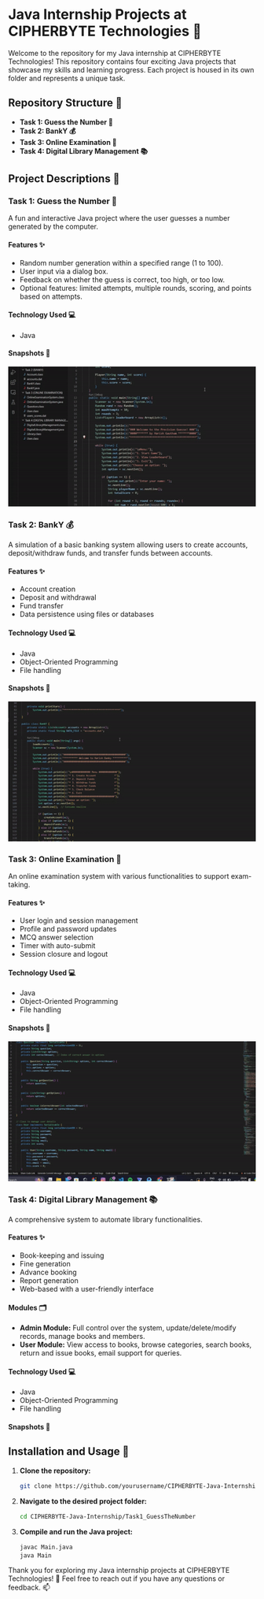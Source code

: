 # Java Internship Projects at CIPHERBYTE Technologies 🚀

Welcome to the repository for my Java internship at CIPHERBYTE Technologies! This repository contains four exciting Java projects that showcase my skills and learning progress. Each project is housed in its own folder and represents a unique task.

## Repository Structure 📂

- **Task 1: Guess the Number 🎲**
- **Task 2: BankY 💰**
- **Task 3: Online Examination 📝**
- **Task 4: Digital Library Management 📚**

## Project Descriptions 📝

### Task 1: Guess the Number 🎲

A fun and interactive Java project where the user guesses a number generated by the computer.

#### Features ✨

- Random number generation within a specified range (1 to 100).
- User input via a dialog box.
- Feedback on whether the guess is correct, too high, or too low.
- Optional features: limited attempts, multiple rounds, scoring, and points based on attempts.

#### Technology Used 💻

- Java

#### Snapshots 📸

![image](https://github.com/harishy0406/CBTC/blob/main/TASK1.gif)


### Task 2: BankY 💰

A simulation of a basic banking system allowing users to create accounts, deposit/withdraw funds, and transfer funds between accounts.

#### Features ✨

- Account creation
- Deposit and withdrawal
- Fund transfer
- Data persistence using files or databases

#### Technology Used 💻

- Java
- Object-Oriented Programming
- File handling 

#### Snapshots 📸

![image](https://github.com/harishy0406/CBTC/blob/main/TASK2.gif)

### Task 3: Online Examination 📝

An online examination system with various functionalities to support exam-taking.

#### Features ✨

- User login and session management
- Profile and password updates
- MCQ answer selection
- Timer with auto-submit
- Session closure and logout

#### Technology Used 💻

- Java
- Object-Oriented Programming
- File handling 

#### Snapshots 📸

![image](https://github.com/harishy0406/CBTC/blob/main/TASK3.gif)

### Task 4: Digital Library Management 📚

A comprehensive system to automate library functionalities.

#### Features ✨

- Book-keeping and issuing
- Fine generation
- Advance booking
- Report generation
- Web-based with a user-friendly interface

#### Modules 🗂️

- **Admin Module:** Full control over the system, update/delete/modify records, manage books and members.
- **User Module:** View access to books, browse categories, search books, return and issue books, email support for queries.

#### Technology Used 💻

- Java
- Object-Oriented Programming
- File handling 

#### Snapshots 📸



## Installation and Usage 🚀

1. **Clone the repository:**
    ```bash
    git clone https://github.com/yourusername/CIPHERBYTE-Java-Internship
    ```

2. **Navigate to the desired project folder:**
    ```bash
    cd CIPHERBYTE-Java-Internship/Task1_GuessTheNumber
    ```

3. **Compile and run the Java project:**
    ```bash
    javac Main.java
    java Main
    ```



Thank you for exploring my Java internship projects at CIPHERBYTE Technologies! 🎉 Feel free to reach out if you have any questions or feedback. 📫
